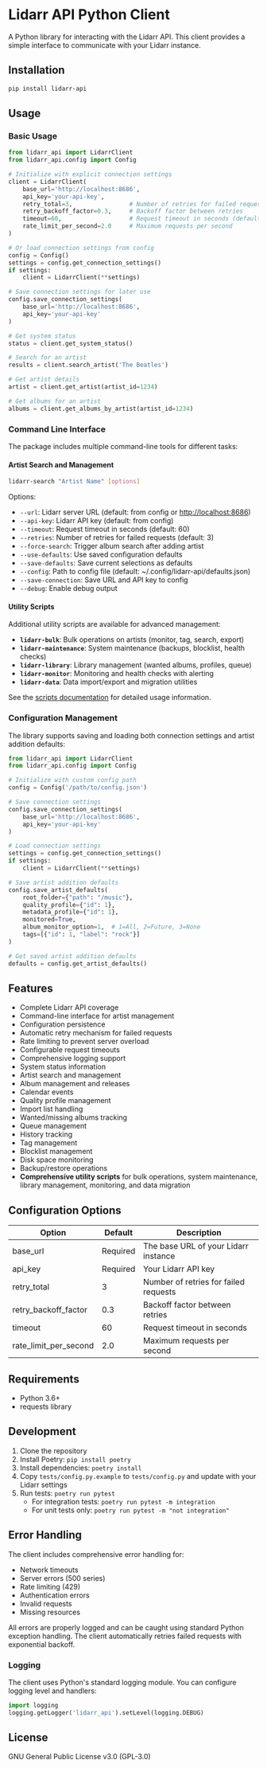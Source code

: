 # Lidarr API Python Client

A Python library for interacting with the Lidarr API. This client provides a simple interface to communicate with your Lidarr instance.

## Installation

```bash
pip install lidarr-api
```

## Usage

### Basic Usage

```python
from lidarr_api import LidarrClient
from lidarr_api.config import Config

# Initialize with explicit connection settings
client = LidarrClient(
    base_url='http://localhost:8686',
    api_key='your-api-key',
    retry_total=3,                # Number of retries for failed requests
    retry_backoff_factor=0.3,     # Backoff factor between retries
    timeout=60,                   # Request timeout in seconds (default increased from 30)
    rate_limit_per_second=2.0     # Maximum requests per second
)

# Or load connection settings from config
config = Config()
settings = config.get_connection_settings()
if settings:
    client = LidarrClient(**settings)

# Save connection settings for later use
config.save_connection_settings(
    base_url='http://localhost:8686',
    api_key='your-api-key'
)

# Get system status
status = client.get_system_status()

# Search for an artist
results = client.search_artist('The Beatles')

# Get artist details
artist = client.get_artist(artist_id=1234)

# Get albums for an artist
albums = client.get_albums_by_artist(artist_id=1234)
```

### Command Line Interface

The package includes multiple command-line tools for different tasks:

#### Artist Search and Management
```bash
lidarr-search "Artist Name" [options]
```

Options:
- `--url`: Lidarr server URL (default: from config or <http://localhost:8686>)
- `--api-key`: Lidarr API key (default: from config)
- `--timeout`: Request timeout in seconds (default: 60)
- `--retries`: Number of retries for failed requests (default: 3)
- `--force-search`: Trigger album search after adding artist
- `--use-defaults`: Use saved configuration defaults
- `--save-defaults`: Save current selections as defaults
- `--config`: Path to config file (default: ~/.config/lidarr-api/defaults.json)
- `--save-connection`: Save URL and API key to config
- `--debug`: Enable debug output

#### Utility Scripts

Additional utility scripts are available for advanced management:

- **`lidarr-bulk`**: Bulk operations on artists (monitor, tag, search, export)
- **`lidarr-maintenance`**: System maintenance (backups, blocklist, health checks)
- **`lidarr-library`**: Library management (wanted albums, profiles, queue)
- **`lidarr-monitor`**: Monitoring and health checks with alerting
- **`lidarr-data`**: Data import/export and migration utilities

See the [scripts documentation](scripts/README.md) for detailed usage information.

### Configuration Management

The library supports saving and loading both connection settings and artist addition defaults:

```python
from lidarr_api import LidarrClient
from lidarr_api.config import Config

# Initialize with custom config path
config = Config('/path/to/config.json')

# Save connection settings
config.save_connection_settings(
    base_url='http://localhost:8686',
    api_key='your-api-key'
)

# Load connection settings
settings = config.get_connection_settings()
if settings:
    client = LidarrClient(**settings)

# Save artist addition defaults
config.save_artist_defaults(
    root_folder={"path": "/music"},
    quality_profile={"id": 1},
    metadata_profile={"id": 1},
    monitored=True,
    album_monitor_option=1,  # 1=All, 2=Future, 3=None
    tags=[{"id": 1, "label": "rock"}]
)

# Get saved artist addition defaults
defaults = config.get_artist_defaults()
```

## Features

- Complete Lidarr API coverage
- Command-line interface for artist management
- Configuration persistence
- Automatic retry mechanism for failed requests
- Rate limiting to prevent server overload
- Configurable request timeouts
- Comprehensive logging support
- System status information
- Artist search and management
- Album management and releases
- Calendar events
- Quality profile management
- Import list handling
- Wanted/missing albums tracking
- Queue management
- History tracking
- Tag management
- Blocklist management
- Disk space monitoring
- Backup/restore operations
- **Comprehensive utility scripts** for bulk operations, system maintenance, library management, monitoring, and data migration

## Configuration Options

| Option | Default | Description |
|--------|---------|-------------|
| base_url | Required | The base URL of your Lidarr instance |
| api_key | Required | Your Lidarr API key |
| retry_total | 3 | Number of retries for failed requests |
| retry_backoff_factor | 0.3 | Backoff factor between retries |
| timeout | 60 | Request timeout in seconds |
| rate_limit_per_second | 2.0 | Maximum requests per second |

## Requirements

- Python 3.6+
- requests library

## Development

1. Clone the repository
2. Install Poetry: `pip install poetry`
3. Install dependencies: `poetry install`
4. Copy `tests/config.py.example` to `tests/config.py` and update with your Lidarr settings
5. Run tests: `poetry run pytest`
   - For integration tests: `poetry run pytest -m integration`
   - For unit tests only: `poetry run pytest -m "not integration"`

## Error Handling

The client includes comprehensive error handling for:

- Network timeouts
- Server errors (500 series)
- Rate limiting (429)
- Authentication errors
- Invalid requests
- Missing resources

All errors are properly logged and can be caught using standard Python exception handling. The client automatically retries failed requests with exponential backoff.

### Logging

The client uses Python's standard logging module. You can configure logging level and handlers:

```python
import logging
logging.getLogger('lidarr_api').setLevel(logging.DEBUG)
```

## License

GNU General Public License v3.0 (GPL-3.0)
